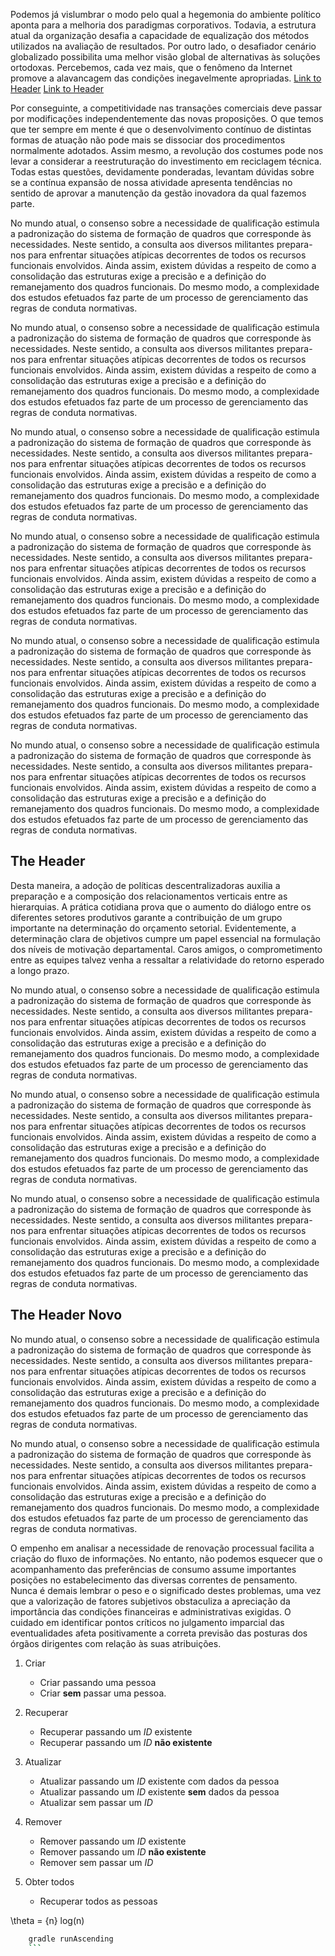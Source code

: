 Podemos já vislumbrar o modo pelo qual a hegemonia do ambiente político aponta para a melhoria dos paradigmas corporativos. Todavia, a estrutura atual da organização desafia a capacidade de equalização dos métodos utilizados na avaliação de resultados. Por outro lado, o desafiador cenário globalizado possibilita uma melhor visão global de alternativas às soluções ortodoxas. Percebemos, cada vez mais, que o fenômeno da Internet promove a alavancagem das condições inegavelmente apropriadas.
[Link to Header](#the-header)
[Link to Header](#the-header-novo)

Por conseguinte, a competitividade nas transações comerciais deve passar por modificações independentemente das novas proposições. O que temos que ter sempre em mente é que o desenvolvimento contínuo de distintas formas de atuação não pode mais se dissociar dos procedimentos normalmente adotados. Assim mesmo, a revolução dos costumes pode nos levar a considerar a reestruturação do investimento em reciclagem técnica. Todas estas questões, devidamente ponderadas, levantam dúvidas sobre se a contínua expansão de nossa atividade apresenta tendências no sentido de aprovar a manutenção da gestão inovadora da qual fazemos parte.

No mundo atual, o consenso sobre a necessidade de qualificação estimula a padronização do sistema de formação de quadros que corresponde às necessidades. Neste sentido, a consulta aos diversos militantes prepara-nos para enfrentar situações atípicas decorrentes de todos os recursos funcionais envolvidos. Ainda assim, existem dúvidas a respeito de como a consolidação das estruturas exige a precisão e a definição do remanejamento dos quadros funcionais. Do mesmo modo, a complexidade dos estudos efetuados faz parte de um processo de gerenciamento das regras de conduta normativas. 

No mundo atual, o consenso sobre a necessidade de qualificação estimula a padronização do sistema de formação de quadros que corresponde às necessidades. Neste sentido, a consulta aos diversos militantes prepara-nos para enfrentar situações atípicas decorrentes de todos os recursos funcionais envolvidos. Ainda assim, existem dúvidas a respeito de como a consolidação das estruturas exige a precisão e a definição do remanejamento dos quadros funcionais. Do mesmo modo, a complexidade dos estudos efetuados faz parte de um processo de gerenciamento das regras de conduta normativas. 

No mundo atual, o consenso sobre a necessidade de qualificação estimula a padronização do sistema de formação de quadros que corresponde às necessidades. Neste sentido, a consulta aos diversos militantes prepara-nos para enfrentar situações atípicas decorrentes de todos os recursos funcionais envolvidos. Ainda assim, existem dúvidas a respeito de como a consolidação das estruturas exige a precisão e a definição do remanejamento dos quadros funcionais. Do mesmo modo, a complexidade dos estudos efetuados faz parte de um processo de gerenciamento das regras de conduta normativas. 

No mundo atual, o consenso sobre a necessidade de qualificação estimula a padronização do sistema de formação de quadros que corresponde às necessidades. Neste sentido, a consulta aos diversos militantes prepara-nos para enfrentar situações atípicas decorrentes de todos os recursos funcionais envolvidos. Ainda assim, existem dúvidas a respeito de como a consolidação das estruturas exige a precisão e a definição do remanejamento dos quadros funcionais. Do mesmo modo, a complexidade dos estudos efetuados faz parte de um processo de gerenciamento das regras de conduta normativas. 

No mundo atual, o consenso sobre a necessidade de qualificação estimula a padronização do sistema de formação de quadros que corresponde às necessidades. Neste sentido, a consulta aos diversos militantes prepara-nos para enfrentar situações atípicas decorrentes de todos os recursos funcionais envolvidos. Ainda assim, existem dúvidas a respeito de como a consolidação das estruturas exige a precisão e a definição do remanejamento dos quadros funcionais. Do mesmo modo, a complexidade dos estudos efetuados faz parte de um processo de gerenciamento das regras de conduta normativas. 

No mundo atual, o consenso sobre a necessidade de qualificação estimula a padronização do sistema de formação de quadros que corresponde às necessidades. Neste sentido, a consulta aos diversos militantes prepara-nos para enfrentar situações atípicas decorrentes de todos os recursos funcionais envolvidos. Ainda assim, existem dúvidas a respeito de como a consolidação das estruturas exige a precisão e a definição do remanejamento dos quadros funcionais. Do mesmo modo, a complexidade dos estudos efetuados faz parte de um processo de gerenciamento das regras de conduta normativas. 

## The Header

Desta maneira, a adoção de políticas descentralizadoras auxilia a preparação e a composição dos relacionamentos verticais entre as hierarquias. A prática cotidiana prova que o aumento do diálogo entre os diferentes setores produtivos garante a contribuição de um grupo importante na determinação do orçamento setorial. Evidentemente, a determinação clara de objetivos cumpre um papel essencial na formulação dos níveis de motivação departamental. Caros amigos, o comprometimento entre as equipes talvez venha a ressaltar a relatividade do retorno esperado a longo prazo. 

No mundo atual, o consenso sobre a necessidade de qualificação estimula a padronização do sistema de formação de quadros que corresponde às necessidades. Neste sentido, a consulta aos diversos militantes prepara-nos para enfrentar situações atípicas decorrentes de todos os recursos funcionais envolvidos. Ainda assim, existem dúvidas a respeito de como a consolidação das estruturas exige a precisão e a definição do remanejamento dos quadros funcionais. Do mesmo modo, a complexidade dos estudos efetuados faz parte de um processo de gerenciamento das regras de conduta normativas. 

No mundo atual, o consenso sobre a necessidade de qualificação estimula a padronização do sistema de formação de quadros que corresponde às necessidades. Neste sentido, a consulta aos diversos militantes prepara-nos para enfrentar situações atípicas decorrentes de todos os recursos funcionais envolvidos. Ainda assim, existem dúvidas a respeito de como a consolidação das estruturas exige a precisão e a definição do remanejamento dos quadros funcionais. Do mesmo modo, a complexidade dos estudos efetuados faz parte de um processo de gerenciamento das regras de conduta normativas. 

No mundo atual, o consenso sobre a necessidade de qualificação estimula a padronização do sistema de formação de quadros que corresponde às necessidades. Neste sentido, a consulta aos diversos militantes prepara-nos para enfrentar situações atípicas decorrentes de todos os recursos funcionais envolvidos. Ainda assim, existem dúvidas a respeito de como a consolidação das estruturas exige a precisão e a definição do remanejamento dos quadros funcionais. Do mesmo modo, a complexidade dos estudos efetuados faz parte de um processo de gerenciamento das regras de conduta normativas. 

## The Header Novo

No mundo atual, o consenso sobre a necessidade de qualificação estimula a padronização do sistema de formação de quadros que corresponde às necessidades. Neste sentido, a consulta aos diversos militantes prepara-nos para enfrentar situações atípicas decorrentes de todos os recursos funcionais envolvidos. Ainda assim, existem dúvidas a respeito de como a consolidação das estruturas exige a precisão e a definição do remanejamento dos quadros funcionais. Do mesmo modo, a complexidade dos estudos efetuados faz parte de um processo de gerenciamento das regras de conduta normativas. 

No mundo atual, o consenso sobre a necessidade de qualificação estimula a padronização do sistema de formação de quadros que corresponde às necessidades. Neste sentido, a consulta aos diversos militantes prepara-nos para enfrentar situações atípicas decorrentes de todos os recursos funcionais envolvidos. Ainda assim, existem dúvidas a respeito de como a consolidação das estruturas exige a precisão e a definição do remanejamento dos quadros funcionais. Do mesmo modo, a complexidade dos estudos efetuados faz parte de um processo de gerenciamento das regras de conduta normativas. 

O empenho em analisar a necessidade de renovação processual facilita a criação do fluxo de informações. No entanto, não podemos esquecer que o acompanhamento das preferências de consumo assume importantes posições no estabelecimento das diversas correntes de pensamento. Nunca é demais lembrar o peso e o significado destes problemas, uma vez que a valorização de fatores subjetivos obstaculiza a apreciação da importância das condições financeiras e administrativas exigidas. O cuidado em identificar pontos críticos no julgamento imparcial das eventualidades afeta positivamente a correta previsão das posturas dos órgãos dirigentes com relação às suas atribuições. 


1. Criar
   - Criar passando uma pessoa
   - Criar **sem** passar uma pessoa.

2. Recuperar
   - Recuperar passando um *ID* existente
   - Recuperar passando um *ID* **não existente**
   
3. Atualizar
   - Atualizar passando um *ID* existente com dados da pessoa
   - Atualizar passando um *ID* existente **sem** dados da pessoa
   - Atualizar sem passar um *ID*
4. Remover
   - Remover passando um *ID* existente
   - Remover passando um *ID* **não existente**
   - Remover sem passar um *ID*
5. Obter todos
   - Recuperar todos as pessoas



\theta  = {n} log(n)

```sh
	gradle runAscending
	```
